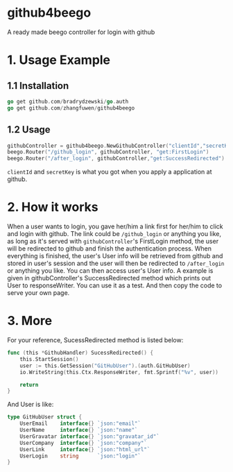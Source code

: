 # github4beego
A ready made beego controller for login with github

# 1. Usage Example

## 1.1 Installation
```go
go get github.com/bradrydzewski/go.auth
go get github.com/zhangfuwen/github4beego
```
## 1.2 Usage
```go
githubController = github4beego.NewGithubController("clientId","secretKey","/after_login")
beego.Router("/github_login", githubController, "get:FirstLogin")
beego.Router("/after_login", githubController,"get:SuccessRedirected")
```
`clientId` and `secretKey` is what you got when you apply a application at github.

# 2. How it works
When a user wants to login, you gave her/him a link first for her/him to click and login with github. The link could be `/github_login` or anything you like, as long as it's served with `githubController`'s FirstLogin method, the user will be redirected to github and finish the authentication process. When everything is finished, the user's User info will be retrieved from github and stored in user's session and the user will then be redirected to `/after_login` or anything you like. You can then access user's User info. A example is given in githubController's SuccessRedirected method which prints out User to responseWriter. You can use it as a test. And then copy the code to serve your own page.

# 3. More
For your reference, SucessRedirected method is listed below:
```go
func (this *GithubHandler) SucessRedirected() {
	this.StartSession()
	user := this.GetSession("GitHubUser").(auth.GitHubUser)
	io.WriteString(this.Ctx.ResponseWriter, fmt.Sprintf("%v", user))

	return
}
```
And User is like:
```go
type GitHubUser struct {
	UserEmail    interface{} `json:"email"`
	UserName     interface{} `json:"name"`
	UserGravatar interface{} `json:"gravatar_id"`
	UserCompany  interface{} `json:"company"`
	UserLink     interface{} `json:"html_url"`
	UserLogin    string      `json:"login"`
}
```
